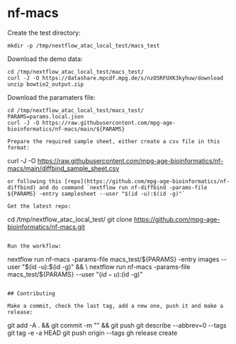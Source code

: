 # nf-macs


Create the test directory:
```
mkdir -p /tmp/nextflow_atac_local_test/macs_test
```

Download the demo data:
```
cd /tmp/nextflow_atac_local_test/macs_test/
curl -J -O https://datashare.mpcdf.mpg.de/s/nzO5RFUXK3kyhuw/download
unzip bowtie2_output.zip 

```

Download the paramaters file:
```
cd /tmp/nextflow_atac_local_test/macs_test/
PARAMS=params.local.json
curl -J -O https://raw.githubusercontent.com/mpg-age-bioinformatics/nf-macs/main/${PARAMS}

Prepare the required sample sheet, either create a csv file in this format:
```
curl -J -O https://raw.githubusercontent.com/mpg-age-bioinformatics/nf-macs/main/diffbind_sample_sheet.csv
```
or following this [repo](https://github.com/mpg-age-bioinformatics/nf-diffbind) and do command `nextflow run nf-diffbind -params-file ${PARAMS} -entry samplesheet --user "$(id -u):$(id -g)"`

Get the latest repo:
```
cd /tmp/nextflow_atac_local_test/
git clone https://github.com/mpg-age-bioinformatics/nf-macs.git
```

Run the workflow:

```
nextflow run nf-macs -params-file macs_test/${PARAMS} -entry images --user "$(id -u):$(id -g)" && \
nextflow run nf-macs -params-file macs_test/${PARAMS} --user "$(id -u):$(id -g)"
```

## Contributing

Make a commit, check the last tag, add a new one, push it and make a release:
```
git add -A . && git commit -m "<message>" && git push
git describe --abbrev=0 --tags
git tag -e -a <tag> HEAD
git push origin --tags
gh release create <tag> 
```
